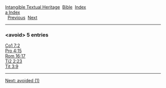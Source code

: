 [Intangible Textual Heritage](../../index)  [Bible](../index) 
[Index](index)   
[a Index](_a_)  
  [Previous](c00908)  [Next](c00910) 

------------------------------------------------------------------------

### &lt;avoid&gt; 5 entries

[Co1 7:2](../kjv/co1007.htm#002)  
[Pro 4:15](../kjv/pro004.htm#015)  
[Rom 16:17](../kjv/rom016.htm#017)  
[Ti2 2:23](../kjv/ti2002.htm#023)  
[Tit 3:9](../kjv/tit003.htm#009)  

------------------------------------------------------------------------

[Next: avoided (1)](c00910)
